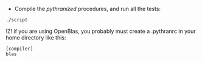 * Compile the _pythranized_ procedures, and run all the tests:
```
./script
```


!Z! if you are using OpenBlas, you probably must create  a .pythranrc in your home directory like this:

```
[compiler]
blas